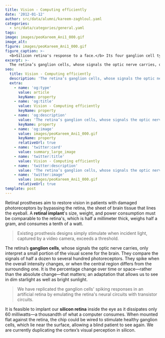 ```yaml
---
title: Vision - Computing efficiently
date: '2012-01-12'
author: src/data/alumni/kareem-zaghloul.yaml
categories:
  - src/data/categories/general.yaml
tags:
image: images/peoKareem_Ani1_000.gif
image_alt:
figure: images/peoKareem_Ani1_000.gif
figure_caption: >-
  <b>Silicon retina's response to a face.</b> Its four ganglion cell types (color-coded) spike where there is spatial contrast (red for dark; green for light) or when there is temporal change (blue for increase; yellow for decrease). The reconstructed video is shown above. [Kareem Zaghloul 2004]
excerpt: >-
  The retina’s ganglion cells, whose signals the optic nerve carries, only interpret a small portion of the visual scene for the brain.
seo:
  title: Vision - Computing efficiently
  description: 'The retina’s ganglion cells, whose signals the optic nerve carries, only interpret a small portion of the visual scene for the brain.'
  extra:
    - name: 'og:type'
      value: article
      keyName: property
    - name: 'og:title'
      value: Vision - Computing efficiently
      keyName: property
    - name: 'og:description'
      value: 'The retina’s ganglion cells, whose signals the optic nerve carries, only interpret a small portion of the visual scene for the brain.'
      keyName: property
    - name: 'og:image'
      value: images/peoKareem_Ani1_000.gif
      keyName: property
      relativeUrl: true
    - name: 'twitter:card'
      value: summary_large_image
    - name: 'twitter:title'
      value: Vision - Computing efficiently
    - name: 'twitter:description'
      value: 'The retina’s ganglion cells, whose signals the optic nerve carries, only interpret a small portion of the visual scene for the brain.'
    - name: 'twitter:image'
      value: images/peoKareem_Ani1_000.gif
      relativeUrl: true
template: post
---
```

Retinal prostheses aim to restore vision in patients with damaged photoreceptors by bypassing the retina, the sheet of brain tissue that lines the eyeball. A **retinal implant**'s size, weight, and power consumption must be comparable to the retina's, which is half a millimeter thick, weighs half a gram, and consumes a tenth of a watt.

> Existing prosthesis designs simply stimulate when incident light, captured by a video camera, exceeds a threshold.

The retina’s **ganglion cells**, whose signals the optic nerve carries, only interpret a small portion of the visual scene for the brain. They compare the signals of half a dozen to several hundred photoreceptors. They spike when the overall intensity changes, or when the central region differs from the surrounding one. It is the percentage change over time or space—rather than the absolute change—that matters; an adaptation that allows us to see in dim starlight as well as bright sunlight.

> We have replicated the ganglion cells' spiking responses in an artificial retina by emulating the retina's neural circuits with transistor circuits.

It is feasible to implant our **silicon retina** inside the eye as it dissipates only 60 milliwatts—a thousandth of what a computer consumes. When mounted flat against the retina, the chip could be wired to stimulate healthy ganglion cells, which lie near the surface, allowing a blind patient to see again. We are currently duplicating the cortex’s visual perception in silicon.
